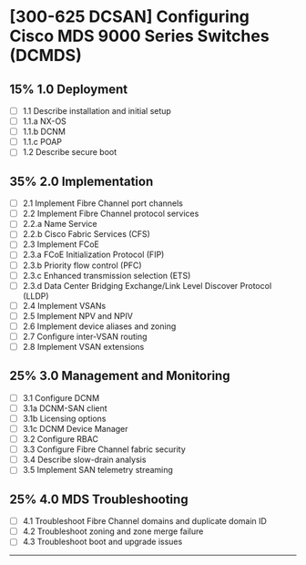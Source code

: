 # [300-625 DCSAN] Configuring Cisco MDS 9000 Series Switches (DCMDS)

## 15% 1.0 Deployment

- [ ] 1.1 Describe installation and initial setup
- [ ] 1.1.a NX-OS
- [ ] 1.1.b DCNM
- [ ] 1.1.c POAP
- [ ] 1.2 Describe secure boot

## 35% 2.0 Implementation

- [ ] 2.1 Implement Fibre Channel port channels
- [ ] 2.2 Implement Fibre Channel protocol services
- [ ] 2.2.a Name Service
- [ ] 2.2.b Cisco Fabric Services (CFS)
- [ ] 2.3 Implement FCoE
- [ ] 2.3.a FCoE Initialization Protocol (FIP)
- [ ] 2.3.b Priority flow control (PFC)
- [ ] 2.3.c Enhanced transmission selection (ETS)
- [ ] 2.3.d Data Center Bridging Exchange/Link Level Discover Protocol (LLDP)
- [ ] 2.4 Implement VSANs
- [ ] 2.5 Implement NPV and NPIV
- [ ] 2.6 Implement device aliases and zoning
- [ ] 2.7 Configure inter-VSAN routing
- [ ] 2.8 Implement VSAN extensions

## 25% 3.0 Management and Monitoring

- [ ] 3.1 Configure DCNM
- [ ] 3.1a DCNM-SAN client
- [ ] 3.1b Licensing options
- [ ] 3.1c DCNM Device Manager
- [ ] 3.2 Configure RBAC
- [ ] 3.3 Configure Fibre Channel fabric security
- [ ] 3.4 Describe slow-drain analysis
- [ ] 3.5 Implement SAN telemetry streaming

## 25% 4.0 MDS Troubleshooting

- [ ] 4.1 Troubleshoot Fibre Channel domains and duplicate domain ID
- [ ] 4.2 Troubleshoot zoning and zone merge failure
- [ ] 4.3 Troubleshoot boot and upgrade issues

---
